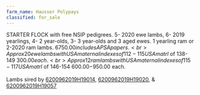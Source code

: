 ```yaml
---
farm_name: Hausser Polypays
classified: for_sale
---
```


STARTER FLOCK with free NSIP pedigrees.   5- 2020 ewe lambs, 6- 2019 yearlings, 4- 2 year-olds, 3- 3 year-olds and 3 aged ewes.  1 yearling ram or 2-2020 ram lambs.  $6750.00 includes APSA papers.<br>
Approx 20 ewe lambs with USA maternal indexes of 112-115  USA matrl$ of 138-149 $300.00 each.<br>
Approx 12 ram lambs with USA maternal indexes of 115-117  USA matrl$ of 146-154 $600.00-$950.00 each.  
<br>
Lambs sired by [6200962019H19014](http://nsipsearch.nsip.org/#!/details/6200962019H19014), [6200962019H19020](http://nsipsearch.nsip.org/#!/details/6200962019H19020), & [6200962019H19057](http://nsipsearch.nsip.org/#!/details/6200962019H19057)
